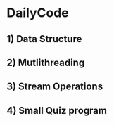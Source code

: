 # DailyCode

  ## 1) Data Structure
  ## 2) Mutlithreading
  ## 3) Stream Operations
  ## 4) Small Quiz program
